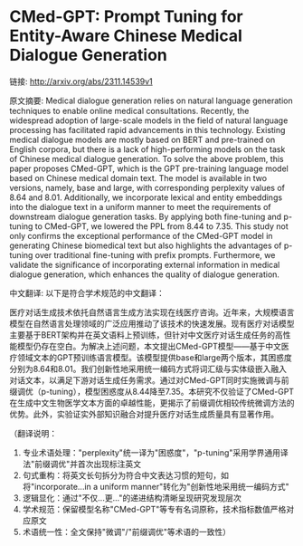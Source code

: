 # CMed-GPT: Prompt Tuning for Entity-Aware Chinese Medical Dialogue Generation

链接: http://arxiv.org/abs/2311.14539v1

原文摘要:
Medical dialogue generation relies on natural language generation techniques
to enable online medical consultations. Recently, the widespread adoption of
large-scale models in the field of natural language processing has facilitated
rapid advancements in this technology. Existing medical dialogue models are
mostly based on BERT and pre-trained on English corpora, but there is a lack of
high-performing models on the task of Chinese medical dialogue generation. To
solve the above problem, this paper proposes CMed-GPT, which is the GPT
pre-training language model based on Chinese medical domain text. The model is
available in two versions, namely, base and large, with corresponding
perplexity values of 8.64 and 8.01. Additionally, we incorporate lexical and
entity embeddings into the dialogue text in a uniform manner to meet the
requirements of downstream dialogue generation tasks. By applying both
fine-tuning and p-tuning to CMed-GPT, we lowered the PPL from 8.44 to 7.35.
This study not only confirms the exceptional performance of the CMed-GPT model
in generating Chinese biomedical text but also highlights the advantages of
p-tuning over traditional fine-tuning with prefix prompts. Furthermore, we
validate the significance of incorporating external information in medical
dialogue generation, which enhances the quality of dialogue generation.

中文翻译:
以下是符合学术规范的中文翻译：

医疗对话生成技术依托自然语言生成方法实现在线医疗咨询。近年来，大规模语言模型在自然语言处理领域的广泛应用推动了该技术的快速发展。现有医疗对话模型主要基于BERT架构并在英文语料上预训练，但针对中文医疗对话生成任务的高性能模型仍存在空白。为解决上述问题，本文提出CMed-GPT模型——基于中文医疗领域文本的GPT预训练语言模型。该模型提供base和large两个版本，其困惑度分别为8.64和8.01。我们创新性地采用统一编码方式将词汇级与实体级嵌入融入对话文本，以满足下游对话生成任务需求。通过对CMed-GPT同时实施微调与前缀调优（p-tuning），模型困惑度从8.44降至7.35。本研究不仅验证了CMed-GPT在生成中文生物医学文本方面的卓越性能，更揭示了前缀调优相较传统微调方法的优势。此外，实验证实外部知识融合对提升医疗对话生成质量具有显著作用。

（翻译说明：
1. 专业术语处理："perplexity"统一译为"困惑度"，"p-tuning"采用学界通用译法"前缀调优"并首次出现标注英文
2. 句式重构：将英文长句拆分为符合中文表达习惯的短句，如将"incorporate...in a uniform manner"转化为"创新性地采用统一编码方式"
3. 逻辑显化：通过"不仅...更..."的递进结构清晰呈现研究发现层次
4. 学术规范：保留模型名称"CMed-GPT"等专有名词原称，技术指标数值严格对应原文
5. 术语统一性：全文保持"微调"/"前缀调优"等术语的一致性）
